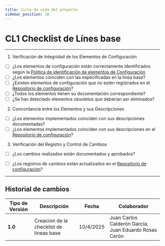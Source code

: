 ```yaml
---
title: Ciclo de vida del proyecto
sidebar_position: 18
---
```


# CL1 Checklist de Línes base

---

1. Verificación de Integridad de los Elementos de Configuración

- [ ] ¿Los elementos de configuración están correctamente identificados según la [Política de identificación de elementos de Configuración](https://codeandco-wiki.netlify.app/docs/intro/politicas/elementos-de-configuraci%C3%B3n)
- [ ] ¿Los elementos coinciden con las especificadas en la línea base?
- [ ] ¿Existen elementos de configuración que no estén registrados en el [Repositorio de configuración](https://docs.google.com/spreadsheets/d/1e73fKSTAhxyPqiPN32u_1mkIyCbzssFc-7Ylfs-HL3w/edit?gid=0#gid=0)?
- [ ] ¿Todos los elementos tienen su documentación correspondiente?
- [ ] ¿Se han detectado elementos obsoletos que deberían ser eliminados?

2. Concordancia entre los Elementos y sus Descripciones

- [ ] ¿Los elementos implementados coinciden con sus descripciones documentadas?
- [ ] ¿Los elementos implementados coinciden con sus descripciones en el [Repositorio de configuración](https://docs.google.com/spreadsheets/d/1e73fKSTAhxyPqiPN32u_1mkIyCbzssFc-7Ylfs-HL3w/edit?gid=0#gid=0)?

3. Verificación del Registro y Control de Cambios

- [ ] ¿Los cambios realizados están documentados y aprobados?
- [ ] ¿Los registros de cambios están actualizados en el [Repositorio de configuración](https://docs.google.com/spreadsheets/d/1e73fKSTAhxyPqiPN32u_1mkIyCbzssFc-7Ylfs-HL3w/edit?gid=0#gid=0)?




---
## Historial de cambios

| **Tipo de Versión** | **Descripción**                               | **Fecha** | **Colaborador**                 |
| ------------------- | --------------------------------------------- | --------- | ------------------------------- |
| **1.0**             | Creacion de la checklist de líneas base   | 10/4/2025  | Juan Carlos Calderón García, Juan Eduardo Rosas Cerón |
